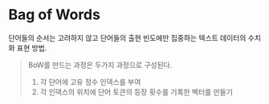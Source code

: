 # Bag of Words
단어들의 순서는 고려하지 않고 단어들의 출현 빈도에만 집중하는 텍스트 데이터의 수치화 표현 방법.
> BoW를 만드는 과정은 두가지 과정으로 구성된다.
> 1. 각 단어에 고유 정수 인덱스를 부여
> 2. 각 인덱스의 위치에 단어 토큰의 등장 횟수를 기록한 벡터를 만들기